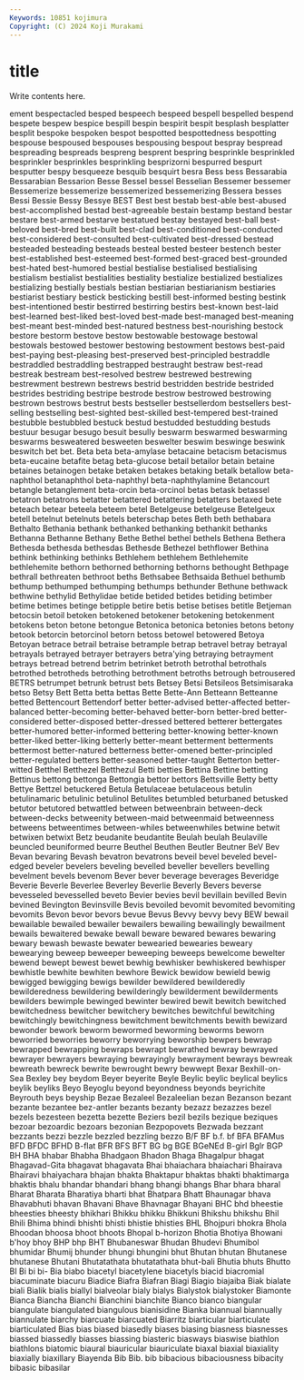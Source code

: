 ```yaml
---
Keywords: 10851 kojimura
Copyright: (C) 2024 Koji Murakami
---
```


# title

Write contents here.



ement bespectacled besped bespeech bespeed bespell
bespelled bespend bespete bespew bespice bespill bespin bespirit bespit besplash
besplatter besplit bespoke bespoken bespot bespotted bespottedness bespotting bespouse bespoused
bespouses bespousing bespout bespray bespread bespreading bespreads bespreng besprent bespring
besprinkle besprinkled besprinkler besprinkles besprinkling besprizorni bespurred bespurt besputter bespy
besqueeze besquib besquirt besra Bess bess Bessarabia Bessarabian Bessarion Besse
Bessel bessel Besselian Bessemer bessemer Bessemerize bessemerize bessemerized bessemerizing Bessera
besses Bessi Bessie Bessy Bessye BEST Best best bestab best-able
best-abused best-accomplished bestad best-agreeable bestain bestamp bestand bestar bestare best-armed
bestarve bestatued bestay bestayed best-ball best-beloved best-bred best-built best-clad best-conditioned
best-conducted best-considered best-consulted best-cultivated best-dressed bestead besteaded besteading besteads besteal
bested besteer bestench bester best-established best-esteemed best-formed best-graced best-grounded best-hated
best-humored bestial bestialise bestialised bestialising bestialism bestialist bestialities bestiality bestialize
bestialized bestializes bestializing bestially bestials bestian bestiarian bestiarianism bestiaries bestiarist
bestiary bestick besticking bestill best-informed besting bestink best-intentioned bestir bestirred
bestirring bestirs best-known best-laid best-learned best-liked best-loved best-made best-managed best-meaning
best-meant best-minded best-natured bestness best-nourishing bestock bestore bestorm bestove bestow
bestowable bestowage bestowal bestowals bestowed bestower bestowing bestowment bestows best-paid
best-paying best-pleasing best-preserved best-principled bestraddle bestraddled bestraddling bestrapped bestraught bestraw
best-read bestreak bestream best-resolved bestrew bestrewed bestrewing bestrewment bestrewn bestrews
bestrid bestridden bestride bestrided bestrides bestriding bestripe bestrode bestrow bestrowed
bestrowing bestrown bestrows bestrut bests bestseller bestsellerdom bestsellers best-selling bestselling
best-sighted best-skilled best-tempered best-trained bestubble bestubbled bestuck bestud bestudded bestudding
bestuds bestuur besugar besugo besuit besully beswarm beswarmed beswarming beswarms
besweatered besweeten beswelter beswim beswinge beswink beswitch bet bet. Beta
beta beta-amylase betacaine betacism betacismus beta-eucaine betafite betag beta-glucose betail
betailor betain betaine betaines betainogen betake betaken betakes betaking betalk
betallow beta-naphthol betanaphthol beta-naphthyl beta-naphthylamine Betancourt betangle betanglement beta-orcin beta-orcinol
betas betask betassel betatron betatrons betatter betattered betattering betatters betaxed
bete beteach betear beteela beteem betel Betelgeuse betelgeuse Betelgeux betell
betelnut betelnuts betels beterschap betes Beth beth bethabara Bethalto Bethania
bethank bethanked bethanking bethankit bethanks Bethanna Bethanne Bethany Bethe Bethel
bethel bethels Bethena Bethera Bethesda bethesda bethesdas Bethesde Bethezel bethflower
Bethina bethink bethinking bethinks Bethlehem bethlehem Bethlehemite bethlehemite bethorn bethorned
bethorning bethorns bethought Bethpage bethrall bethreaten bethroot beths Bethsabee Bethsaida
Bethuel bethumb bethump bethumped bethumping bethumps bethunder Bethune bethwack bethwine
bethylid Bethylidae betide betided betides betiding betimber betime betimes betinge
betipple betire betis betise betises betitle Betjeman betocsin betoil betoken
betokened betokener betokening betokenment betokens beton betone betongue Betonica betonica
betonies betons betony betook betorcin betorcinol betorn betoss betowel betowered
Betoya Betoyan betrace betrail betraise betrample betrap betravel betray betrayal
betrayals betrayed betrayer betrayers betra'ying betraying betrayment betrays betread betrend
betrim betrinket betroth betrothal betrothals betrothed betrotheds betrothing betrothment betroths
betrough betrousered BETRS betrumpet betrunk betrust bets Betsey Betsi Betsileos
Betsimisaraka betso Betsy Bett Betta betta bettas Bette Bette-Ann Betteann
Betteanne betted Bettencourt Bettendorf better better-advised better-affected better-balanced better-becoming better-behaved
better-born better-bred better-considered better-disposed better-dressed bettered betterer bettergates better-humored better-informed
bettering better-knowing better-known better-liked better-liking betterly better-meant betterment betterments bettermost
better-natured betterness better-omened better-principled better-regulated betters better-seasoned better-taught Betterton better-witted
Betthel Betthezel Betthezul Betti betties Bettina Bettine betting Bettinus bettong
bettonga Bettongia bettor bettors Bettsville Betty betty Bettye Bettzel betuckered
Betula Betulaceae betulaceous betulin betulinamaric betulinic betulinol Betulites betumbled beturbaned
betusked betutor betutored betwattled between betweenbrain between-deck between-decks betweenity between-maid
betweenmaid betweenness betweens betweentimes between-whiles betweenwhiles betwine betwit betwixen betwixt
Betz beudanite beudantite Beulah beulah Beulaville beuncled beuniformed beurre Beuthel
Beuthen Beutler Beutner BeV Bev Bevan bevaring Bevash bevatron bevatrons
beveil bevel beveled bevel-edged beveler bevelers beveling bevelled beveller bevellers
bevelling bevelment bevels bevenom Bever bever beverage beverages Beveridge Beverie
Beverle Beverlee Beverley Beverlie Beverly Bevers beverse bevesseled bevesselled beveto
Bevier bevies bevil bevillain bevilled Bevin bevined Bevington Bevinsville Bevis
bevoiled bevomit bevomited bevomiting bevomits Bevon bevor bevors bevue Bevus
Bevvy bevvy bevy BEW bewail bewailable bewailed bewailer bewailers bewailing
bewailingly bewailment bewails bewaitered bewake bewall beware bewared bewares bewaring
bewary bewash bewaste bewater bewearied bewearies beweary bewearying beweep beweeper
beweeping beweeps bewelcome bewelter bewend bewept bewest bewet bewhig bewhisker
bewhiskered bewhisper bewhistle bewhite bewhiten bewhore Bewick bewidow bewield bewig
bewigged bewigging bewigs bewilder bewildered bewilderedly bewilderedness bewildering bewilderingly bewilderment
bewilderments bewilders bewimple bewinged bewinter bewired bewit bewitch bewitched bewitchedness
bewitcher bewitchery bewitches bewitchful bewitching bewitchingly bewitchingness bewitchment bewitchments bewith
bewizard bewonder bework beworm bewormed beworming beworms beworn beworried beworries
beworry beworrying beworship bewpers bewrap bewrapped bewrapping bewraps bewrapt bewrathed
bewray bewrayed bewrayer bewrayers bewraying bewrayingly bewrayment bewrays bewreak bewreath
bewreck bewrite bewrought bewry bewwept Bexar Bexhill-on-Sea Bexley bey beydom
Beyer beyerite Beyle Beylic beylic beylical beylics beylik beyliks Beyo
Beyoglu beyond beyondness beyonds beyrichite Beyrouth beys beyship Bezae Bezaleel
Bezaleelian bezan Bezanson bezant bezante bezantee bez-antler bezants bezanty bezazz
bezazzes bezel bezels bezesteen bezetta bezette Beziers bezil bezils bezique
beziques bezoar bezoardic bezoars bezonian Bezpopovets Bezwada bezzant bezzants bezzi
bezzle bezzled bezzling bezzo B/F BF b.f. bf BFA BFAMus
BFD BFDC BFHD B-flat BFR BFS BFT BG bg BGE
BGeNEd B-girl Bglr BGP BH BHA bhabar Bhabha Bhadgaon Bhadon
Bhaga Bhagalpur bhagat Bhagavad-Gita bhagavat bhagavata Bhai bhaiachara bhaiachari Bhairava
Bhairavi bhaiyachara bhajan bhakta Bhaktapur bhaktas bhakti bhaktimarga bhaktis bhalu
bhandar bhandari bhang bhangi bhangs Bhar bhara bharal Bharat Bharata
Bharatiya bharti bhat Bhatpara Bhatt Bhaunagar bhava Bhavabhuti bhavan Bhavani
Bhave Bhavnagar Bhayani BHC bhd bheestie bheesties bheesty bhikhari Bhikku
bhikku Bhikkuni Bhikshu bhikshu Bhil Bhili Bhima bhindi bhishti bhisti
bhistie bhisties BHL Bhojpuri bhokra Bhola Bhoodan bhoosa bhoot bhoots
Bhopal b-horizon Bhotia Bhotiya Bhowani b'hoy bhoy BHP bhp BHT
Bhubaneswar Bhudan Bhudevi Bhumibol bhumidar Bhumij bhunder bhungi bhungini bhut
Bhutan bhutan Bhutanese bhutanese Bhutani Bhutatathata bhutatathata bhut-bali Bhutia bhuts
Bhutto BI Bi bi bi- Bia biabo biacetyl biacetylene biacetyls
biacid biacromial biacuminate biacuru Biadice Biafra Biafran Biagi Biagio biajaiba
Biak bialate biali Bialik bialis biallyl bialveolar bialy bialys Bialystok
bialystoker Biamonte Bianca Biancha Bianchi Bianchini bianchite Bianco bianco biangular
biangulate biangulated biangulous bianisidine Bianka biannual biannually biannulate biarchy biarcuate
biarcuated Biarritz biarticular biarticulate biarticulated Bias bias biased biasedly biases
biasing biasness biasnesses biassed biassedly biasses biassing biasteric biasways biaswise
biathlon biathlons biatomic biaural biauricular biauriculate biaxal biaxial biaxiality biaxially
biaxillary Biayenda Bib Bib. bib bibacious bibaciousness bibacity bibasic bibasilar

